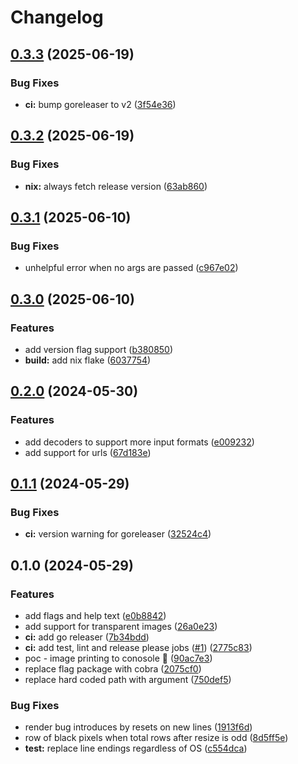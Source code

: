 # Changelog

## [0.3.3](https://github.com/scottmckendry/pat/compare/v0.3.2...v0.3.3) (2025-06-19)


### Bug Fixes

* **ci:** bump goreleaser to v2 ([3f54e36](https://github.com/scottmckendry/pat/commit/3f54e361c2fef6d430bb3390f086a62099530c1e))

## [0.3.2](https://github.com/scottmckendry/pat/compare/v0.3.1...v0.3.2) (2025-06-19)


### Bug Fixes

* **nix:** always fetch release version ([63ab860](https://github.com/scottmckendry/pat/commit/63ab860efeb5fc67d9cd3e69d70cd592b1fd7912))

## [0.3.1](https://github.com/scottmckendry/pat/compare/v0.3.0...v0.3.1) (2025-06-10)


### Bug Fixes

* unhelpful error when no args are passed ([c967e02](https://github.com/scottmckendry/pat/commit/c967e02abaee66f8064357e62f0763a5cb2cba62))

## [0.3.0](https://github.com/scottmckendry/pat/compare/v0.2.0...v0.3.0) (2025-06-10)


### Features

* add version flag support ([b380850](https://github.com/scottmckendry/pat/commit/b380850c23dad9c7665173e6d251db0655ff3737))
* **build:** add nix flake ([6037754](https://github.com/scottmckendry/pat/commit/6037754a798b3080d21949d696c7908128d0510e))

## [0.2.0](https://github.com/scottmckendry/pat/compare/v0.1.1...v0.2.0) (2024-05-30)


### Features

* add decoders to support more input formats ([e009232](https://github.com/scottmckendry/pat/commit/e009232628f6a2c87d6cb3c17d8fc644425e8cb0))
* add support for urls ([67d183e](https://github.com/scottmckendry/pat/commit/67d183eebfd180a569372439543ee584157d86da))

## [0.1.1](https://github.com/scottmckendry/pat/compare/v0.1.0...v0.1.1) (2024-05-29)


### Bug Fixes

* **ci:** version warning for goreleaser ([32524c4](https://github.com/scottmckendry/pat/commit/32524c48639c3000519227318733bb98a384be49))

## 0.1.0 (2024-05-29)


### Features

* add flags and help text ([e0b8842](https://github.com/scottmckendry/pat/commit/e0b8842eed75981921f7c7212bcf2255c8a13347))
* add support for transparent images ([26a0e23](https://github.com/scottmckendry/pat/commit/26a0e23fef86f6eab52dd520ab3cd0f74a3cda88))
* **ci:** add go releaser ([7b34bdd](https://github.com/scottmckendry/pat/commit/7b34bdd2b46aa0519ce019bc41cb06cac994d66f))
* **ci:** add test, lint and release please jobs ([#1](https://github.com/scottmckendry/pat/issues/1)) ([2775c83](https://github.com/scottmckendry/pat/commit/2775c83cdfc89c769b5f0d4e342ecfee44c52d60))
* poc - image printing to conosole :tada: ([90ac7e3](https://github.com/scottmckendry/pat/commit/90ac7e33446c3b7b6a7dbfaac43e48a84bb76c9f))
* replace flag package with cobra ([2075cf0](https://github.com/scottmckendry/pat/commit/2075cf0a72ca9802932e353a2e713d7499cf1467))
* replace hard coded path with argument ([750def5](https://github.com/scottmckendry/pat/commit/750def5cef392e7ef3435d34ff38438076db0bd9))


### Bug Fixes

* render bug introduces by resets on new lines ([1913f6d](https://github.com/scottmckendry/pat/commit/1913f6df59cfae0e2274a71532e88e9fe61c9a78))
* row of black pixels when total rows after resize is odd ([8d5ff5e](https://github.com/scottmckendry/pat/commit/8d5ff5efc39f20f49e4515ec581f83d3d9c3978a))
* **test:** replace line endings regardless of OS ([c554dca](https://github.com/scottmckendry/pat/commit/c554dca071814f2b1095082e9fe6d712763181f3))
